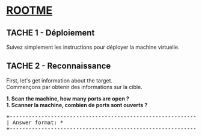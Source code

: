 # **[ROOTME](https://tryhackme.com/r/room/rrootme)**

## TACHE 1 - Déploiement

Suivez simplement les instructions pour déployer la machine virtuelle.

## TACHE 2 - Reconnaissance

First, let's get information about the target.
<br>Commençons par obtenir des informations sur la cible.

**1. Scan the machine, how many ports are open ?**
<br>**1. Scanner la machine, combien de ports sont ouverts ?**

<pre>
+--------------------------------------------------------------+     +----------+     +----------+
| Answer format: *                                             |     |  SUBMIT  |     |   HINT   |
+--------------------------------------------------------------+     +----------+     +----------+